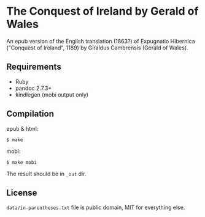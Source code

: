# The Conquest of Ireland by Gerald of Wales

An epub version of the English translation (1863?) of Expugnatio
Hibernica ("Conquest of Ireland", 1189) by Giraldus Cambrensis (Gerald
of Wales).

## Requirements

* Ruby
* pandoc 2.7.3+
* kindlegen (mobi output only)

## Compilation

epub & html:

    $ make

mobi:

    $ make mobi

The result should be in `_out` dir.

## License

`data/in-parentheses.txt` file is public domain, MIT for everything else.
